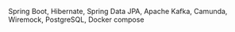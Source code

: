 Spring Boot, Hibernate, Spring Data JPA, Apache Kafka, Camunda, Wiremock, PostgreSQL, Docker compose

